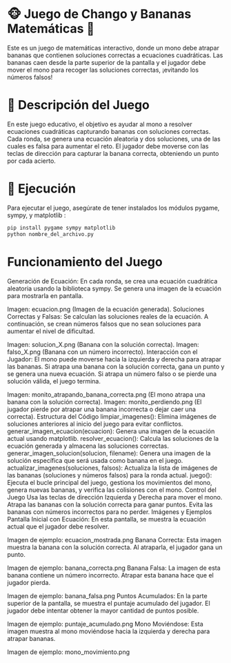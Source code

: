 # 🐵 Juego de Chango y Bananas Matemáticas 🍌
Este es un juego de matemáticas interactivo, donde un mono debe atrapar bananas que contienen soluciones correctas a ecuaciones cuadráticas. Las bananas caen desde la parte superior de la pantalla y el jugador debe mover el mono para recoger las soluciones correctas, ¡evitando los números falsos!

# 📝 Descripción del Juego
En este juego educativo, el objetivo es ayudar al mono a resolver ecuaciones cuadráticas capturando bananas con soluciones correctas. Cada ronda, se genera una ecuación aleatoria y dos soluciones, una de las cuales es falsa para aumentar el reto. El jugador debe moverse con las teclas de dirección para capturar la banana correcta, obteniendo un punto por cada acierto.

# 🚀 Ejecución
Para ejecutar el juego, asegúrate de tener instalados los módulos pygame, sympy, y matplotlib :
```bash
pip install pygame sympy matplotlib
python nombre_del_archivo.py
```

# Funcionamiento del Juego
Generación de Ecuación: En cada ronda, se crea una ecuación cuadrática aleatoria usando la biblioteca sympy. Se genera una imagen de la ecuación para mostrarla en pantalla.

Imagen: ecuacion.png (Imagen de la ecuación generada).
Soluciones Correctas y Falsas: Se calculan las soluciones reales de la ecuación. A continuación, se crean números falsos que no sean soluciones para aumentar el nivel de dificultad.

Imagen: solucion_X.png (Banana con la solución correcta).
Imagen: falso_X.png (Banana con un número incorrecto).
Interacción con el Jugador: El mono puede moverse hacia la izquierda y derecha para atrapar las bananas. Si atrapa una banana con la solución correcta, gana un punto y se genera una nueva ecuación. Si atrapa un número falso o se pierde una solución válida, el juego termina.

Imagen: monito_atrapando_banana_correcta.png (El mono atrapa una banana con la solución correcta).
Imagen: monito_perdiendo.png (El jugador pierde por atrapar una banana incorrecta o dejar caer una correcta).
Estructura del Código
limpiar_imagenes(): Elimina imágenes de soluciones anteriores al inicio del juego para evitar conflictos.
generar_imagen_ecuacion(ecuacion): Genera una imagen de la ecuación actual usando matplotlib.
resolver_ecuacion(): Calcula las soluciones de la ecuación generada y almacena las soluciones correctas.
generar_imagen_solucion(solucion, filename): Genera una imagen de la solución específica que será usada como banana en el juego.
actualizar_imagenes(soluciones, falsos): Actualiza la lista de imágenes de las bananas (soluciones y números falsos) para la ronda actual.
juego(): Ejecuta el bucle principal del juego, gestiona los movimientos del mono, genera nuevas bananas, y verifica las colisiones con el mono.
Control del Juego
Usa las teclas de dirección Izquierda y Derecha para mover el mono.
Atrapa las bananas con la solución correcta para ganar puntos.
Evita las bananas con números incorrectos para no perder.
Imágenes y Ejemplos
Pantalla Inicial con Ecuación: En esta pantalla, se muestra la ecuación actual que el jugador debe resolver.

Imagen de ejemplo: ecuacion_mostrada.png
Banana Correcta: Esta imagen muestra la banana con la solución correcta. Al atraparla, el jugador gana un punto.

Imagen de ejemplo: banana_correcta.png
Banana Falsa: La imagen de esta banana contiene un número incorrecto. Atrapar esta banana hace que el jugador pierda.

Imagen de ejemplo: banana_falsa.png
Puntos Acumulados: En la parte superior de la pantalla, se muestra el puntaje acumulado del jugador. El jugador debe intentar obtener la mayor cantidad de puntos posible.

Imagen de ejemplo: puntaje_acumulado.png
Mono Moviéndose: Esta imagen muestra al mono moviéndose hacia la izquierda y derecha para atrapar bananas.

Imagen de ejemplo: mono_movimiento.png
